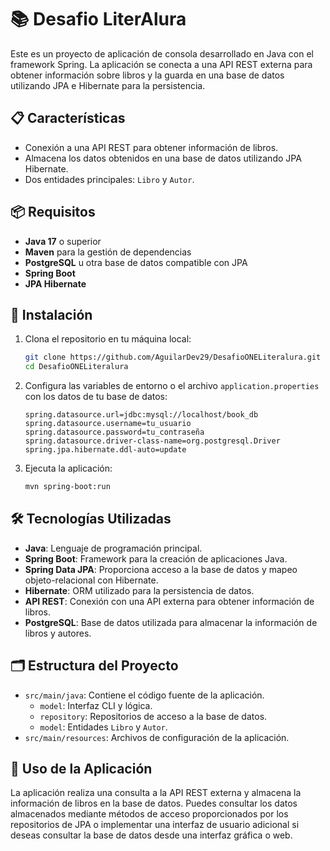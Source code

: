 # 📚 Desafio LiterAlura

Este es un proyecto de aplicación de consola desarrollado en Java con el framework Spring. La aplicación se conecta a una API REST externa para obtener información sobre libros y la guarda en una base de datos utilizando JPA e Hibernate para la persistencia.

## 📋 Características

- Conexión a una API REST para obtener información de libros.
- Almacena los datos obtenidos en una base de datos utilizando JPA Hibernate.
- Dos entidades principales: `Libro` y `Autor`.

## 📦 Requisitos

- **Java 17** o superior
- **Maven** para la gestión de dependencias
- **PostgreSQL** u otra base de datos compatible con JPA
- **Spring Boot**
- **JPA Hibernate**

## 🚀 Instalación

1. Clona el repositorio en tu máquina local:
    ```bash
    git clone https://github.com/AguilarDev29/DesafioONELiteralura.git
    cd DesafioONELiteralura
    ```

2. Configura las variables de entorno o el archivo `application.properties` con los datos de tu base de datos:
    ```properties
    spring.datasource.url=jdbc:mysql://localhost/book_db
    spring.datasource.username=tu_usuario
    spring.datasource.password=tu_contraseña
    spring.datasource.driver-class-name=org.postgresql.Driver
    spring.jpa.hibernate.ddl-auto=update
    ```

3. Ejecuta la aplicación:
    ```bash
    mvn spring-boot:run
    ```

## 🛠️ Tecnologías Utilizadas

- **Java**: Lenguaje de programación principal.
- **Spring Boot**: Framework para la creación de aplicaciones Java.
- **Spring Data JPA**: Proporciona acceso a la base de datos y mapeo objeto-relacional con Hibernate.
- **Hibernate**: ORM utilizado para la persistencia de datos.
- **API REST**: Conexión con una API externa para obtener información de libros.
- **PostgreSQL**: Base de datos utilizada para almacenar la información de libros y autores.

## 🗂️ Estructura del Proyecto

- `src/main/java`: Contiene el código fuente de la aplicación.
    - `model`: Interfaz CLI y lógica.
    - `repository`: Repositorios de acceso a la base de datos.
    - `model`: Entidades `Libro` y `Autor`.
- `src/main/resources`: Archivos de configuración de la aplicación.

## 📝 Uso de la Aplicación

La aplicación realiza una consulta a la API REST externa y almacena la información de libros en la base de datos. Puedes consultar los datos almacenados mediante métodos de acceso proporcionados por los repositorios de JPA o implementar una interfaz de usuario adicional si deseas consultar la base de datos desde una interfaz gráfica o web.

